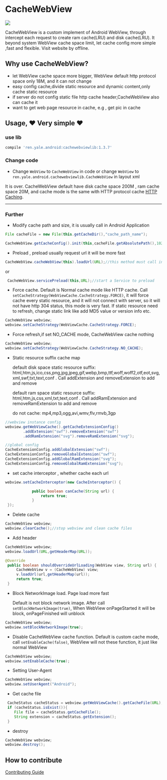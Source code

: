 # CacheWebView

[![](https://img.shields.io/badge/jcenter-1.3.7-519dd9.svg)](https://bintray.com/yale8848/maven/CacheWebView/1.3.7)

  CacheWebView is a custom implement of Android WebView, through intercept each request to create ram cache(LRU) and disk cache(LRU). It beyond system WebView cache space
  limit, let cache config more simple ,fast and flexible. Visit website by offline.

## Why use CacheWebView?

- let WebView cache space more bigger, WebView default http protocol space only 18M, and it can not change
- easy config cache,divide static resource and dynamic content,only cache static resource
- if server do not config static file http cache header,CacheWebView also can cache it
- want to get web page resource in cache, e.g , get pic in cache

## Usage, :heart: Very simple :heart:

### use lib

```groovy
compile 'ren.yale.android:cachewebviewlib:1.3.7'
```

### Change code

 - Change `WebView` to `CacheWebView` in code or change `WebView` to `ren.yale.android.cachewebviewlib.CacheWebView` in layout xml


  It is over. CacheWebView default have disk cache space 200M , ram cache space 20M, and cache mode is the same with HTTP protocol cache [HTTP Caching](http://www.cnblogs.com/ppoo24/p/5963037.html).

---

### Further

 - Modify cache path and size, it is usually call in Android Application

 ```Java
File cacheFile = new File(this.getCacheDir(),"cache_path_name");

CacheWebView.getCacheConfig().init(this,cacheFile.getAbsolutePath(),1024*1024*100,1024*1024*10).enableDebug(true);//100M disk space ,10M ram sapce
 ```

- Preload , preload usually request url it will be more fast

```Java
CacheWebView.cacheWebView(this).loadUrl(URL);//this method must call in UI thread
```

or

```Java
 CacheWebView.servicePreload(this,URL);//start a Service to preload
```

- Force cache. Default is Normal cache mode like HTTP cache. Call `setCacheStrategy(WebViewCache.CacheStrategy.FORCE)`, it will force cache every static resource, and it will not connect with server, so it
will not have http 304 status, this mode is very fast. If static resource need to refresh, change static link like add MD5 value or version info etc.


```Java
CacheWebView webview;
webview.setCacheStrategy(WebViewCache.CacheStrategy.FORCE);
```


- Force refresh,if set NO_CACHE mode, CacheWebView cache nothing

```Java
CacheWebView webview;
webview.setCacheStrategy(WebViewCache.CacheStrategy.NO_CACHE);
```


- Static resource suffix cache map

  default disk space static resource suffix:  html,htm,js,ico,css,png,jpg,jpeg,gif,webp,bmp,ttf,woff,woff2,otf,eot,svg,xml,swf,txt,text,conf . Call addExtension and removeExtension to add and remove

  default ram space static resource suffix:  html,htm,js,css,xml,txt,text,conf . Call addRamExtension and removeRamExtension to add and remove

   do not cache: mp4,mp3,ogg,avi,wmv,flv,rmvb,3gp

```Java
//webview instance config
webview.getWebViewCache().getCacheExtensionConfig()
        .addExtension("swf").removeExtension("swf")
        .addRamExtension("svg").removeRamExtension("svg");

//global config
CacheExtensionConfig.addGlobalExtension("swf");
CacheExtensionConfig.removeGlobalExtension("swf");
CacheExtensionConfig.addGlobalRamExtension("svg");
CacheExtensionConfig.removeGlobalRamExtension("svg");
```

- set cache interceptor , whether cache each url

```Java
webview.setCacheInterceptor(new CacheInterceptor() {

            public boolean canCache(String url) {
                return true;
            }
 });
```

- Delete cache

```Java
CacheWebView webview;
webview.clearCache();//stop webview and clean cache files
```

- Add header

```Java
CacheWebView webview;
webview.loadUrl(URL,getHeaderMap(URL));
```

```Java
@Override
 public boolean shouldOverrideUrlLoading(WebView view, String url) {
     CacheWebView v = (CacheWebView) view;
     v.loadUrl(url,getHeaderMap(url));
     return true;
 }
```

- Block NetworkImage load. Page load more fast

  Default is not block network image. After call `setBlockNetworkImage(true)`, When WebView onPageStarted it will be block, onPageFinished will unblock

```Java
CacheWebView webview;
webview.setBlockNetworkImage(true);
```

- Disable CacheWebView cache function. Default is custom cache mode, call `setEnableCache(false)`, WebView will not these function, it just like normal WebView

```Java
CacheWebView webview;
webview.setEnableCache(true);
```

- Setting User-Agent

```Java
CacheWebView webview;
webview.setUserAgent("Android");
```

- Get cache file

```Java
 CacheStatus cacheStatus = webview.getWebViewCache().getCacheFile(URL);
 if (cacheStatus.isExist()){
    File file = cacheStatus.getCacheFile();
    String extension = cacheStatus.getExtension();
 }
```

- destroy

```Java
CacheWebView webview;
webview.destroy();
```


## How to contribute

   [Contributing Guide](https://github.com/yale8848/CacheWebView/blob/master/CONTRIBUTING.md)
